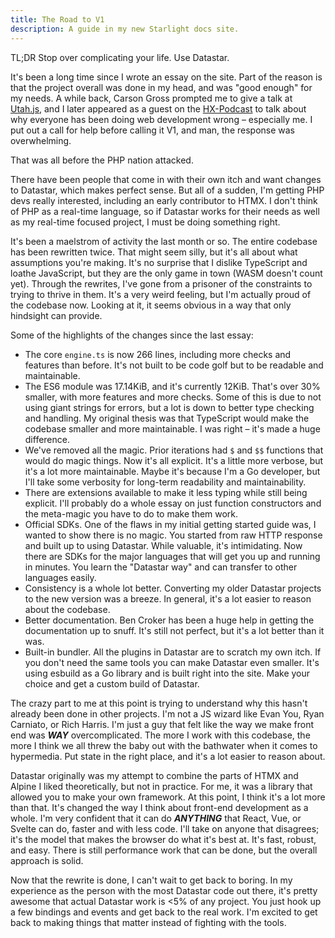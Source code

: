 ```yaml
---
title: The Road to V1
description: A guide in my new Starlight docs site.
---
```


TL;DR Stop over complicating your life. Use Datastar.

It's been a long time since I wrote an essay on the site. Part of the reason is that the project overall was done in my head, and was "good enough" for my needs. A while back, Carson Gross prompted me to give a talk at [Utah.js](https://www.youtube.com/watch?v=0K71AyAF6E4&t=8s&pp=ygUPdXRhaC5qcyBkZWxhbmV5), and I later appeared as a guest on the [HX-Podcast](https://www.youtube.com/watch?v=HbTFlUqELVc&t=36s&pp=ygUcaHgtcG9kIGRlbGFuZXkgaHRteCBnaWxsaWxhbg%3D%3D) to talk about why everyone has been doing web development wrong – especially me. I put out a call for help before calling it V1, and man, the response was overwhelming.

That was all before the PHP nation attacked.

There have been people that come in with their own itch and want changes to Datastar, which makes perfect sense. But all of a sudden, I'm getting PHP devs really interested, including an early contributor to HTMX. I don't think of PHP as a real-time language, so if Datastar works for their needs as well as my real-time focused project, I must be doing something right.

It's been a maelstrom of activity the last month or so. The entire codebase has been rewritten twice. That might seem silly, but it's all about what assumptions you're making. It's no surprise that I dislike TypeScript and loathe JavaScript, but they are the only game in town (WASM doesn't count yet). Through the rewrites, I've gone from a prisoner of the constraints to trying to thrive in them. It's a very weird feeling, but I'm actually proud of the codebase now. Looking at it, it seems obvious in a way that only hindsight can provide.

Some of the highlights of the changes since the last essay:

- The core `engine.ts` is now 266 lines, including more checks and features than before. It's not built to be code golf but to be readable and maintainable.
- The ES6 module was 17.14KiB, and it's currently 12KiB. That's over 30% smaller, with more features and more checks. Some of this is due to not using giant strings for errors, but a lot is down to better type checking and handling. My original thesis was that TypeScript would make the codebase smaller and more maintainable. I was right – it's made a huge difference.
- We've removed all the magic. Prior iterations had `$` and `$$` functions that would do magic things. Now it's all explicit. It's a little more verbose, but it's a lot more maintainable. Maybe it's because I'm a Go developer, but I'll take some verbosity for long-term readability and maintainability.
- There are extensions available to make it less typing while still being explicit. I'll probably do a whole essay on just function constructors and the meta-magic you have to do to make them work.
- Official SDKs. One of the flaws in my initial getting started guide was, I wanted to show there is no magic. You started from raw HTTP response and built up to using Datastar. While valuable, it's intimidating. Now there are SDKs for the major languages that will get you up and running in minutes. You learn the "Datastar way" and can transfer to other languages easily.
- Consistency is a whole lot better. Converting my older Datastar projects to the new version was a breeze. In general, it's a lot easier to reason about the codebase.
- Better documentation. Ben Croker has been a huge help in getting the documentation up to snuff. It's still not perfect, but it's a lot better than it was.
- Built-in bundler. All the plugins in Datastar are to scratch my own itch. If you don't need the same tools you can make Datastar even smaller. It's using esbuild as a Go library and is built right into the site. Make your choice and get a custom build of Datastar.

The crazy part to me at this point is trying to understand why this hasn't already been done in other projects. I'm not a JS wizard like Evan You, Ryan Carniato, or Rich Harris. I'm just a guy that felt like the way we make front end was **_WAY_** overcomplicated. The more I work with this codebase, the more I think we all threw the baby out with the bathwater when it comes to hypermedia. Put state in the right place, and it's a lot easier to reason about.

Datastar originally was my attempt to combine the parts of HTMX and Alpine I liked theoretically, but not in practice. For me, it was a library that allowed you to make your own framework. At this point, I think it's a lot more than that. It's changed the way I think about front-end development as a whole. I'm very confident that it can do **_ANYTHING_** that React, Vue, or Svelte can do, faster and with less code. I'll take on anyone that disagrees; it's the model that makes the browser do what it's best at. It's fast, robust, and easy. There is still performance work that can be done, but the overall approach is solid.

Now that the rewrite is done, I can't wait to get back to boring. In my experience as the person with the most Datastar code out there, it's pretty awesome that actual Datastar work is <5% of any project. You just hook up a few bindings and events and get back to the real work. I'm excited to get back to making things that matter instead of fighting with the tools.
